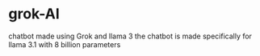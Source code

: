 # grok-AI
chatbot made using Grok and llama 3
the chatbot is made specifically for llama 3.1 with 8 billion parameters  
